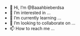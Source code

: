 - 👋 Hi, I’m @Baaahbieberdsa
- 👀 I’m interested in ...
- 🌱 I’m currently learning ...
- 💞️ I’m looking to collaborate on ...
- 📫 How to reach me ...

<!---
Baaahbieber/Baaahbieber is a ✨ special ✨ repository because its `README.md` (this file) appears on your GitHub profile.
You can click the Preview link to take a look at your changes.
--->
